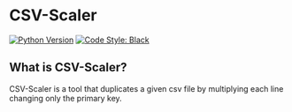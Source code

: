 # CSV-Scaler

[![Python Version](https://img.shields.io/badge/python-3.8-blue.svg)](https://python.org/)
[![Code Style: Black](https://img.shields.io/badge/code%20style-black-black.svg)](https://github.com/ambv/black)

## What is CSV-Scaler?

CSV-Scaler is a tool that duplicates a given csv file by multiplying each line changing only the primary key.
